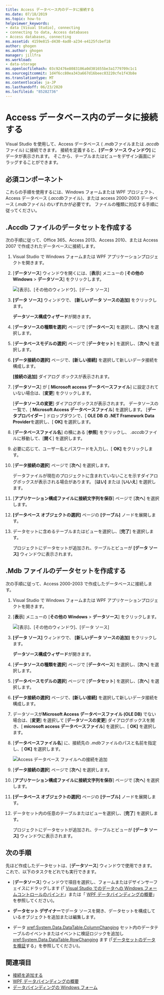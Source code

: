 ```yaml
---
title: Access データベース内のデータに接続する
ms.date: 07/18/2019
ms.topic: how-to
helpviewer_keywords:
- data [Visual Studio], connecting
- connecting to data, Access databases
- Access databases, connecting
ms.assetid: 4159e815-d430-4ad0-a234-e4125fcbef18
author: ghogen
ms.author: ghogen
manager: jillfra
ms.workload:
- data-storage
ms.openlocfilehash: 03c92476e8083106a0d301655be3a1779709c1c1
ms.sourcegitcommit: 1d4f6cc80ea343a667d16beec03220cfe1f43b8e
ms.translationtype: MT
ms.contentlocale: ja-JP
ms.lasthandoff: 06/23/2020
ms.locfileid: "85282736"
---
```

# <a name="connect-to-data-in-an-access-database"></a>Access データベース内のデータに接続する

Visual Studio を使用して、Access データベース ( *.mdb*ファイルまたは *.accdb*ファイル) に接続できます。 接続を定義すると、**[データ ソース ウィンドウ]** にデータが表示されます。 そこから、テーブルまたはビューをデザイン画面にドラッグすることができます。

## <a name="prerequisites"></a>必須コンポーネント

これらの手順を使用するには、Windows フォームまたは WPF プロジェクト、Access データベース (*.accdb*ファイル)、または access 2000-2003 データベース (*.mdb*ファイル) のいずれかが必要です。 ファイルの種類に対応する手順に従ってください。

## <a name="create-a-dataset-for-an-accdb-file"></a>.Accdb ファイルのデータセットを作成する

次の手順に従って、Office 365、Access 2013、Access 2010、または Access 2007 で作成されたデータベースに接続します。

1. Visual Studio で Windows フォームまたは WPF アプリケーションプロジェクトを開きます。

2. [**データソース**] ウィンドウを開くには、[**表示**] メニューの [**その他の Windows**  >  **データソース**] をクリックします。

   ![[表示]、[その他のウィンドウ]、[データ ソース]](../data-tools/media/viewdatasources.png)

3. **[データ ソース]** ウィンドウで、 **[新しいデータ ソースの追加]** をクリックします。

   **データソース構成ウィザード**が開きます。

4. [**データソースの種類を選択**] ページで [**データベース**] を選択し、[**次へ**] を選択します。

5. [**データベースモデルの選択**] ページで [**データセット**] を選択し、[**次へ**] を選択します。

6. **[データ接続の選択]** ページで、**[新しい接続]** を選択して新しいデータ接続を構成します。

   **[接続の追加]** ダイアログ ボックスが表示されます。

7. [**データソース**] が [ **Microsoft access データベースファイル**] に設定されていない場合は、[**変更**] をクリックします。

   [**データソースの変更**] ダイアログボックスが表示されます。 データソースの一覧で、[ **Microsoft Access データベースファイル**] を選択します。 [**データプロバイダー** ] ドロップダウンで、[ **OLE DB の .NET Framework Data Provider**を選択し、[ **OK]** を選択します。

8. [**データベースファイル名**] の横にある [**参照**] をクリックし、 *.accdb*ファイルに移動して、[**開く**] を選択します。

9. 必要に応じて、ユーザー名とパスワードを入力し、[ **OK]** をクリックします。

10. [**データ接続の選択**] ページで [**次へ**] を選択します。

    データファイルが現在のプロジェクトに含まれていないことを示すダイアログボックスが表示される場合があります。 [**はい]** または [**いいえ**] を選択します。

11. [**アプリケーション構成ファイルに接続文字列を保存**] ページで [**次へ**] を選択します。

12. **[データベース オブジェクトの選択]** ページの **[テーブル]** ノードを展開します。

13. データセットに含めるテーブルまたはビューを選択し、[**完了**] を選択します。

    プロジェクトにデータセットが追加され、テーブルとビューが **[データ ソース]** ウィンドウに表示されます。

## <a name="create-a-dataset-for-an-mdb-file"></a>.Mdb ファイルのデータセットを作成する

次の手順に従って、Access 2000-2003 で作成したデータベースに接続します。

1. Visual Studio で Windows フォームまたは WPF アプリケーションプロジェクトを開きます。

2. [**表示**] メニューの [**その他の Windows**  >  **データソース**] をクリックします。

   ![[表示]、[その他のウィンドウ]、[データ ソース]](../data-tools/media/viewdatasources.png)

3. **[データ ソース]** ウィンドウで、 **[新しいデータ ソースの追加]** をクリックします。

    **データソース構成ウィザード**が開きます。

4. [**データソースの種類を選択**] ページで [**データベース**] を選択し、[**次へ**] を選択します。

5. [**データベースモデルの選択**] ページで [**データセット**] を選択し、[**次へ**] を選択します。

6. **[データ接続の選択]** ページで、**[新しい接続]** を選択して新しいデータ接続を構成します。

7. データソースが**Microsoft Access データベースファイル (OLE DB)** でない場合は、[**変更**] を選択して [**データソースの変更**] ダイアログボックスを開き、[ **microsoft access データベースファイル**] を選択し、[ **OK]** を選択します。

8. [**データベースファイル名**] に、接続先の *.mdb*ファイルのパスと名前を指定し、[ **OK]** を選択します。

   ![Access データベース ファイルへの接続を追加](../data-tools/media/add-connection-access-db.png)

9. [**データ接続の選択**] ページで [**次へ**] を選択します。

10. [**アプリケーション構成ファイルに接続文字列を保存**] ページで [**次へ**] を選択します。

11. **[データベース オブジェクトの選択]** ページの **[テーブル]** ノードを展開します。

12. データセット内の任意のテーブルまたはビューを選択し、[**完了**] を選択します。

    プロジェクトにデータセットが追加され、テーブルとビューが **[データ ソース]** ウィンドウに表示されます。

## <a name="next-steps"></a>次の手順

先ほど作成したデータセットは、[**データソース**] ウィンドウで使用できます。 これで、以下のタスクをどれでも実行できます。

- [**データソース**] ウィンドウで項目を選択し、フォームまたはデザインサーフェイスにドラッグします (「 [Visual Studio でのデータへの Windows フォームコントロールのバインド](../data-tools/bind-windows-forms-controls-to-data-in-visual-studio.md)」または「 [WPF データバインディングの概要](/dotnet/desktop-wpf/data/data-binding-overview)」を参照してください)。

- **データセット デザイナー**でデータ ソースを開き、データセットを構成しているオブジェクトを追加または編集します。

- データ <xref:System.Data.DataTable.ColumnChanging> セット内のデータテーブルのイベントまたはイベントに検証ロジックを追加し <xref:System.Data.DataTable.RowChanging> ます (「[データセットのデータを検証](../data-tools/validate-data-in-datasets.md)する」を参照してください)。

## <a name="see-also"></a>関連項目

- [接続を追加する](../data-tools/add-new-connections.md)
- [WPF データバインディングの概要](/dotnet/framework/wpf/data/data-binding-overview)
- [データバインディングの Windows フォーム](/dotnet/framework/winforms/data-binding-and-windows-forms)
